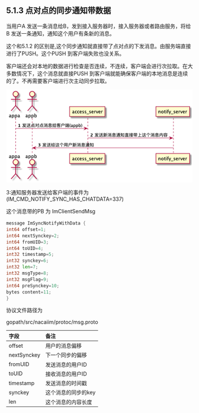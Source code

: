## 5.1.3 点对点的同步通知带数据

当用户A 发送一条消息给B，发到接入服务器时，接入服务器或者路由服务，将给B 发送一条通知，通知这个用户有条新的消息。

这个和5.1.2 的区别是,这个同步通知就直接带了点对点的下发消息。由服务端直接进行了PUSH。这个PUSH 到客户端失败也没关系。

客户端还会对本地的数据进行检查是否连续，不连续，客户端会进行次拉取。在大多数情况下，这个消息就直接PUSH 到客户端就能确保客户端的本地消息是连续的了。不再需要客户端进行次主动同步拉取。

![](/assets/peerSyncNotifySeq.png)

3:通知服务器发送给客户端的事件为\(IM\_CMD\_NOTIFY\_SYNC\_HAS\_CHATDATA=337\)

这个消息带的PB 为 ImClientSendMsg

```go
message ImSyncNotifyWithData {
int64 offset=1;
int64 nextSynckey=2;
int64 fromUID=3;
int64 toUID=4;
int32 timestamp=5;
int32 synckey=6;
int32 len=7;
int32 msgType=8;
int32 msgFlag=9;
int64 preSynckey=10;
bytes content=11;
}
```

 协议文件路径为

gopath/src/nacaiim/protoc/msg.proto

| 字段 | 备注 |
| :--- | :--- |
| offset | 用户的消息偏移 |
| nextSynckey | 下一个同步的偏移 |
| fromUID | 发送消息的用户ID |
| toUID | 接收消息的用户ID |
| timestamp | 发送消息的时间戳 |
| synckey | 这个消息的同步的key |
| len | 这个消息的内容长度 |



